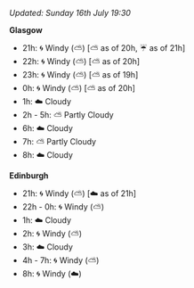 *Updated: Sunday 16th July 19:30*

**Glasgow**

* 21h: :cyclone: Windy (:partly_sunny:) [:partly_sunny: as of 20h, :umbrella: as of 21h]
* 22h: :cyclone: Windy (:partly_sunny:) [:partly_sunny: as of 20h]
* 23h: :cyclone: Windy (:partly_sunny:) [:partly_sunny: as of 19h]
* 0h: :cyclone: Windy (:partly_sunny:) [:partly_sunny: as of 20h]
* 1h: :cloud: Cloudy
* 2h - 5h: :partly_sunny: Partly Cloudy
* 6h: :cloud: Cloudy
* 7h: :partly_sunny: Partly Cloudy
* 8h: :cloud: Cloudy

**Edinburgh**

* 21h: :cyclone: Windy (:partly_sunny:) [:cloud: as of 21h]
* 22h - 0h: :cyclone: Windy (:partly_sunny:)
* 1h: :cloud: Cloudy
* 2h: :cyclone: Windy (:partly_sunny:)
* 3h: :cloud: Cloudy
* 4h - 7h: :cyclone: Windy (:partly_sunny:)
* 8h: :cyclone: Windy (:cloud:)
